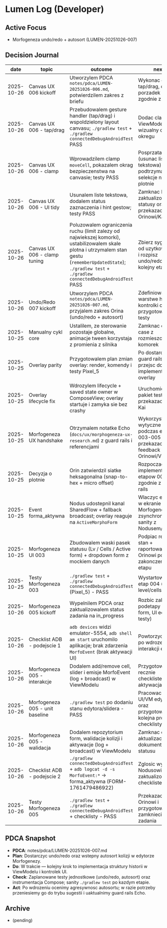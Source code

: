 # Lumen Log (Developer)

## Active Focus
- Morfogeneza undo/redo + autosort (LUMEN-20251026-007)

## Decision Journal
| date | topic | outcome | next |
|------|-------|---------|------|
| 2025-10-26 | Canvas UX 006 kickoff | Utworzylem PDCA `notes/pdca/LUMEN-20251026-006.md`, potwierdzilem zakres z briefu | Wykonac etapy: tap/drag, clamp, porzadek UI zgodnie z PDCA |
| 2025-10-26 | Canvas UX 006 - tap/drag | Przebudowalem gesture handler (tap/drag) i wspoldzielony layout canvasu; `./gradlew test` + `./gradlew connectedDebugAndroidTest` PASS | Dodac clamp w ViewModelu i wizualny obrys okregu |
| 2025-10-26 | Canvas UX 006 - clamp | Wprowadzilem clamp `moveCell`, pokazalem okrag bezpieczenstwa na canvasie; testy PASS | Posprzatac UI (usunac liste tekstowa) i podtrzymac selekcje na plotnie |
| 2025-10-26 | Canvas UX 006 - UI tidy | Usunalem liste tekstowa, dodalem status zaznaczenia i hint gestow; testy PASS | Zamknac PDCA, zaktualizowac statusy oraz przekazac wynik Orinowi/Kai |
| 2025-10-26 | Canvas UX 006 - clamp tuning | Poluzowalem ograniczenia ruchu (limit zalezy od najwiekszej komorki), ustabilizowalem skale plotna i utrzymalem stan gestu (`rememberUpdatedState`); `./gradlew test` + `./gradlew connectedDebugAndroidTest` PASS | Zbierz sygnaly od uzytkownikow i rozpisz undo/redo na kolejny etap |
| 2025-10-26 | Undo/Redo 007 kickoff | Utworzylem PDCA `notes/pdca/LUMEN-20251026-007.md`, przyjalem zakres Orina (undo/redo + autosort) | Zdefiniowac warstwe historii i kontrolki cofania, przygotowac testy |
| 2025-10-25 | Manualny cykl core | Ustalilem, ze sterowanie pozostaje globalne, animacje tween korzystaja z promienia z silnika | Zamknac edge case z rozmieszczeniem komorek |
| 2025-10-25 | Overlay parity | Przygotowalem plan zmian overlay: render, komendy i testy Pixel_5 | Po dostarczeniu guard rails przejsc do implementacji overlay |
| 2025-10-25 | Overlay lifecycle fix | Wdrozylem lifecycle + saved state owner w ComposeView; overlay startuje i zamyka sie bez crashy | Uruchomic pelny pakiet testow i przekazac wyniki Kai |
| 2025-10-25 | Morfogeneza UX handshake | Otrzymalem notatke Echo (`docs/ux/morphogeneza-ux-research.md`) z guard rails i referencjami | Wykorzystac wytyczne podczas etapow 003-005 i przekazac feedback Orinowi/Virealowi |
| 2025-10-25 | Decyzja o plotnie | Orin zatwierdzil siatke heksagonalna (snap-to-hex + micro offset) | Rozpoczac implementacje etapow 003-005 zgodnie z guard rails |
| 2025-10-25 | Event forma_aktywna | Nodus udostepnil kanal SharedFlow + fallback broadcast; overlay reaguje na `ActiveMorphoForm` | Wlaczyc emisje w ekranie Morfogenezy i zsynchronizowac sanity z Nodusem/Kai |
| 2025-10-25 | Morfogeneza UI 003 | Zbudowalem waski pasek statusu (Lv / Cells / Active form) + dropdown form z mockiem danych | Podpiac realny stan + raportowac testy Orinowi po zakonczeniu etapu |
| 2025-10-25 | Testy Morfogeneza 003 | `./gradlew test` + `./gradlew connectedDebugAndroidTest` (Pixel_5) - PASS | Wystartowac etap 004 (menu level/cells) |
| 2025-10-26 | Morfogeneza 005 kickoff | Wypelnilem PDCA oraz zaktualizowalem status zadania na in_progress | Rozbic zakres na podetapy (model form, UI edytora, testy) |
| 2025-10-26 | Checklist ADB - podejscie 1 | `adb devices` widzi emulator-5554, `adb shell am start` uruchomilo aplikacje; brak zdarzenia `MorfoEvent` (brak aktywacji UI) | Powtorzyc sanity po wdrozeniu interakcji edytora |
| 2025-10-26 | Morfogeneza 005 - interakcje | Dodalem add/remove cell, slider i emisje MorfoEvent (log + broadcast) w ViewModelu | Przygotowac recznie checkliste ADB z aktywacja formy |
| 2025-10-26 | Morfogeneza 005 - unit baseline | `./gradlew test` po dodaniu stanu edytora/slidera - PASS | Pracowac nad UI/VM edytora oraz przygotowac kolejna probe checklisty |
| 2025-10-26 | Morfogeneza 005 - walidacja | Dodalem repozytorium form, walidacje kolizji i aktywacje (log + broadcast) w ViewModelu | Zamknac etap po aktualizacji dokumentacji i statusu |
| 2025-10-26 | Checklist ADB - podejscie 2 | `./gradlew connectedDebugAndroidTest` + `adb logcat -d -s MorfoEvent:*` -> forma_aktywna (FORM-1761479486922) | Zglosic wynik Nodusowi/Kai i zaktualizowac checkliste |
| 2025-10-26 | Testy Morfogeneza 005 | `./gradlew test` + `./gradlew connectedDebugAndroidTest` + checklisty - PASS | Przekazac wynik Orinowi i przygotowac zamkniecie zadania |

## PDCA Snapshot
- **PDCA**: notes/pdca/LUMEN-20251026-007.md
- **Plan**: Dostarczyc undo/redo oraz wstepny autosort kolizji w edytorze Morfogenezy.
- **Do**: W trakcie — kolejny krok to implementacja struktury historii w ViewModelu i kontrolek UI.
- **Check**: Zaplanowane testy jednostkowe (undo/redo, autosort) oraz instrumentacja Compose; sanity `./gradlew test` po kazdym etapie.
- **Act**: Po wdrozeniu ocenimy agresywnosc autosortu; w razie potrzeby przeniesiemy go do trybu sugestii i uaktualnimy guard rails Echo.

## Archive
- (pending)
